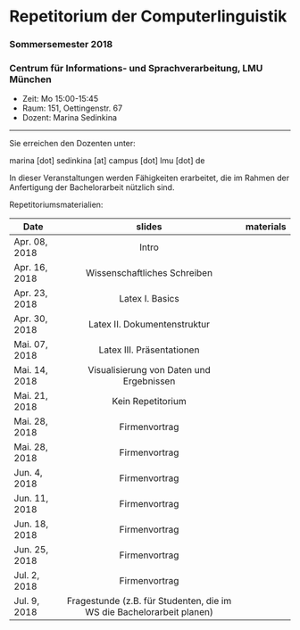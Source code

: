 # Repetitorium der Computerlinguistik
### Sommersemester 2018
### Centrum für Informations- und Sprachverarbeitung, LMU München

 - Zeit: Mo 15:00-15:45 
 - Raum: 151, Oettingenstr. 67
 - Dozent: Marina Sedinkina


- - -

Sie erreichen den Dozenten unter:

marina [dot] sedinkina [at] campus [dot] lmu [dot]  de

In dieser Veranstaltungen werden Fähigkeiten erarbeitet, die im Rahmen der Anfertigung der Bachelorarbeit nützlich sind.

Repetitoriumsmaterialien:

| Date | slides | materials |
|-----------------------------|:--------------------------------:|:-------------------------------------------------------------------|
| Apr. 08, 2018 | Intro | |
| Apr. 16, 2018 | Wissenschaftliches Schreiben| |
| Apr. 23, 2018 | Latex I. Basics | |
| Apr. 30, 2018 | Latex II. Dokumentenstruktur | |
| Mai. 07, 2018 | Latex III. Präsentationen | |
| Mai. 14, 2018 | Visualisierung von Daten und Ergebnissen | |
| Mai. 21, 2018 | Kein Repetitorium | |
| Mai. 28, 2018 | Firmenvortrag| |
| Mai. 28, 2018 | Firmenvortrag| |
| Jun. 4, 2018  | Firmenvortrag| |
| Jun. 11, 2018 | Firmenvortrag | |
| Jun. 18, 2018 | Firmenvortrag| |
| Jun. 25, 2018 | Firmenvortrag| |
| Jul. 2, 2018 |Firmenvortrag | |
| Jul. 9, 2018 | Fragestunde (z.B. für Studenten, die im WS die Bachelorarbeit planen)| |

